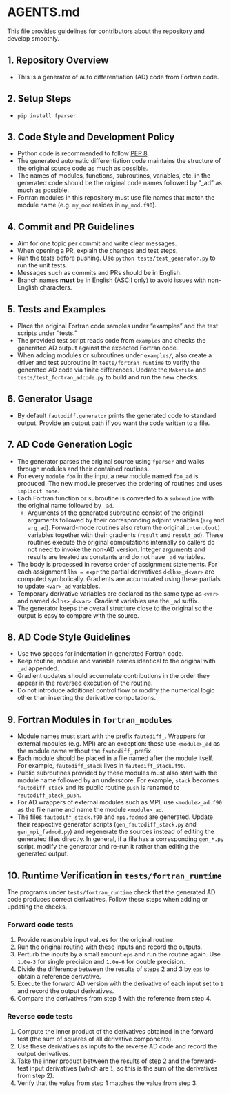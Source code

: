 # AGENTS.md

This file provides guidelines for contributors about the repository and develop smoothly.

## 1. Repository Overview
- This is a generator of auto differentiation (AD) code from Fortran code.

## 2. Setup Steps
- `pip install fparser`.

## 3. Code Style and Development Policy
- Python code is recommended to follow [PEP 8](https://www.python.org/dev/peps/pep-0008/).
- The generated automatic differentiation code maintains the structure of the original source code as much as possible.
- The names of modules, functions, subroutines, variables, etc. in the generated code should be the original code names followed by “_ad” as much as possible.
- Fortran modules in this repository must use file names that match the module
  name (e.g. ``my_mod`` resides in ``my_mod.f90``).

## 4. Commit and PR Guidelines
- Aim for one topic per commit and write clear messages.
- When opening a PR, explain the changes and test steps.
- Run the tests before pushing.
  Use ``python tests/test_generator.py`` to run the unit tests.
- Messages such as commits and PRs should be in English.
- Branch names **must** be in English (ASCII only) to avoid issues with non-English characters.

## 5. Tests and Examples
- Place the original Fortran code samples under “examples” and the test scripts under “tests.”
- The provided test script reads code from ``examples`` and checks the generated
  AD output against the expected Fortran code.
- When adding modules or subroutines under ``examples/``, also create a driver and
  test subroutine in ``tests/fortran_runtime`` to verify the generated AD code via
  finite differences. Update the ``Makefile`` and ``tests/test_fortran_adcode.py``
  to build and run the new checks.

## 6. Generator Usage
- By default ``fautodiff.generator`` prints the generated code to standard
  output. Provide an output path if you want the code written to a file.

## 7. AD Code Generation Logic
- The generator parses the original source using ``fparser`` and walks through
  modules and their contained routines.
- For every ``module`` ``foo`` in the input a new module named ``foo_ad`` is
  produced.  The new module preserves the ordering of routines and uses
  ``implicit none``.
- Each Fortran function or subroutine is converted to a ``subroutine`` with the
  original name followed by ``_ad``.
  - Arguments of the generated subroutine consist of the original arguments
      followed by their corresponding adjoint variables (``arg`` and ``arg_ad``).
      Forward-mode routines also return the original ``intent(out)`` variables
      together with their gradients (``result`` and ``result_ad``).  These
      routines execute the original computations internally so callers do not
      need to invoke the non-AD version. Integer arguments and results are
      treated as constants and do not have ``_ad`` variables.
- The body is processed in reverse order of assignment statements.  For each
  assignment ``lhs = expr`` the partial derivatives ``d<lhs>_d<var>`` are
  computed symbolically.  Gradients are accumulated using these partials to
  update ``<var>_ad`` variables.
- Temporary derivative variables are declared as the same type as ``<var>`` and named
  ``d<lhs>_d<var>``.  Gradient variables use the ``_ad`` suffix.
- The generator keeps the overall structure close to the original so the output
  is easy to compare with the source.

## 8. AD Code Style Guidelines
- Use two spaces for indentation in generated Fortran code.
- Keep routine, module and variable names identical to the original with ``_ad``
  appended.
- Gradient updates should accumulate contributions in the order they appear in
  the reversed execution of the routine.
- Do not introduce additional control flow or modify the numerical logic other
  than inserting the derivative computations.

## 9. Fortran Modules in `fortran_modules`
- Module names must start with the prefix ``fautodiff_``.
  Wrappers for external modules (e.g. MPI) are an exception: these use
  ``<module>_ad`` as the module name without the ``fautodiff_`` prefix.
- Each module should be placed in a file named after the module itself.
  For example, ``fautodiff_stack`` lives in ``fautodiff_stack.f90``.
- Public subroutines provided by these modules must also start with the module
  name followed by an underscore.  For example, ``stack`` becomes
  ``fautodiff_stack`` and its public routine ``push`` is renamed to
  ``fautodiff_stack_push``.
- For AD wrappers of external modules such as MPI, use ``<module>_ad.f90`` as the
  file name and name the module ``<module>_ad``.
- The files ``fautodiff_stack.f90`` and ``mpi.fadmod`` are generated. Update
  their respective generator scripts (``gen_fautodiff_stack.py`` and
  ``gen_mpi_fadmod.py``) and regenerate the sources instead of editing the
  generated files directly. In general, if a file has a corresponding
  ``gen_*.py`` script, modify the generator and re-run it rather than editing
  the generated output.

## 10. Runtime Verification in `tests/fortran_runtime`
The programs under `tests/fortran_runtime` check that the generated AD code
produces correct derivatives. Follow these steps when adding or updating the
checks.

### Forward code tests
1. Provide reasonable input values for the original routine.
2. Run the original routine with these inputs and record the outputs.
3. Perturb the inputs by a small amount `eps` and run the routine again. Use
   `1.0e-3` for single precision and `1.0e-6` for double precision.
4. Divide the difference between the results of steps 2 and 3 by `eps` to obtain
   a reference derivative.
5. Execute the forward AD version with the derivative of each input set to `1`
   and record the output derivatives.
6. Compare the derivatives from step 5 with the reference from step 4.

### Reverse code tests
1. Compute the inner product of the derivatives obtained in the forward test
   (the sum of squares of all derivative components).
2. Use these derivatives as inputs to the reverse AD code and record the output
   derivatives.
3. Take the inner product between the results of step 2 and the forward-test
   input derivatives (which are `1`, so this is the sum of the derivatives from
   step 2).
4. Verify that the value from step 1 matches the value from step 3.

